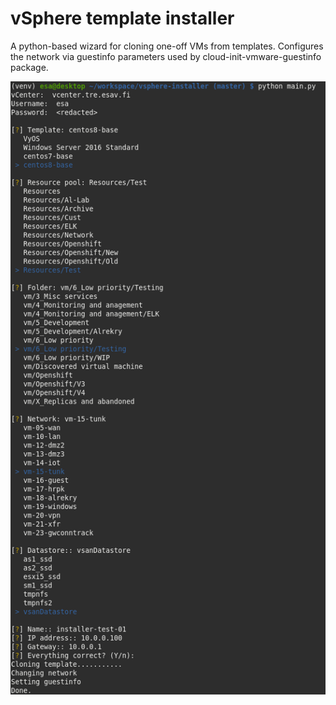 vSphere template installer
==========================

A python-based wizard for cloning one-off VMs from templates. Configures the network via
guestinfo parameters used by cloud-init-vmware-guestinfo package.

![Screenshot of wizard](/screenshot.png?raw=true)
